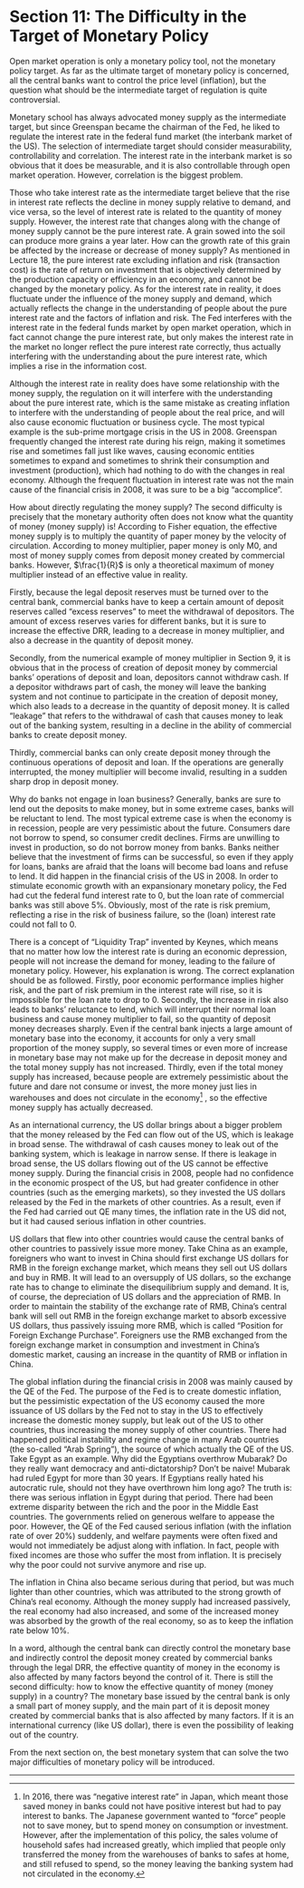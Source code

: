 # Section 11: The Difficulty in the Target of Monetary Policy

Open market operation is only a monetary policy tool, not the monetary policy target. As far as the ultimate target of monetary policy is concerned, all the central banks want to control the price level (inflation), but the question what should be the intermediate target of regulation is quite controversial.

Monetary school has always advocated money supply as the intermediate target, but since Greenspan became the chairman of the Fed, he liked to regulate the interest rate in the federal fund market (the interbank market of the US). The selection of intermediate target should consider measurability, controllability and correlation. The interest rate in the interbank market is so obvious that it does be measurable, and it is also controllable through open market operation. However, correlation is the biggest problem.

Those who take interest rate as the intermediate target believe that the rise in interest rate reflects the decline in money supply relative to demand, and vice versa, so the level of interest rate is related to the quantity of money supply. However, the interest rate that changes along with the change of money supply cannot be the pure interest rate. A grain sowed into the soil can produce more grains a year later. How can the growth rate of this grain be affected by the increase or decrease of money supply? As mentioned in Lecture 18, the pure interest rate excluding inflation and risk (transaction cost) is the rate of return on investment that is objectively determined by the production capacity or efficiency in an economy, and cannot be changed by the monetary policy. As for the interest rate in reality, it does fluctuate under the influence of the money supply and demand, which actually reflects the change in the understanding of people about the pure interest rate and the factors of inflation and risk. The Fed interferes with the interest rate in the federal funds market by open market operation, which in fact cannot change the pure interest rate, but only makes the interest rate in the market no longer reflect the pure interest rate correctly, thus actually interfering with the understanding about the pure interest rate, which implies a rise in the information cost.

Although the interest rate in reality does have some relationship with the money supply, the regulation on it will interfere with the understanding about the pure interest rate, which is the same mistake as creating inflation to interfere with the understanding of people about the real price, and will also cause economic fluctuation or business cycle. The most typical example is the sub-prime mortgage crisis in the US in 2008. Greenspan frequently changed the interest rate during his reign, making it sometimes rise and sometimes fall just like waves, causing economic entities sometimes to expand and sometimes to shrink their consumption and investment (production), which had nothing to do with the changes in real economy. Although the frequent fluctuation in interest rate was not the main cause of the financial crisis in 2008, it was sure to be a big “accomplice”.

How about directly regulating the money supply? The second difficulty is precisely that the monetary authority often does not know what the quantity of money (money supply) is! According to Fisher equation, the effective money supply is to multiply the quantity of paper money by the velocity of circulation. According to money multiplier, paper money is only M0, and most of money supply comes from deposit money created by commercial banks. However, $\frac{1}{R}$ is only a theoretical maximum of money multiplier instead of an effective value in reality.

Firstly, because the legal deposit reserves must be turned over to the central bank, commercial banks have to keep a certain amount of deposit reserves called “excess reserves” to meet the withdrawal of depositors. The amount of excess reserves varies for different banks, but it is sure to increase the effective DRR, leading to a decrease in money multiplier, and also a decrease in the quantity of deposit money.

Secondly, from the numerical example of money multiplier in Section 9, it is obvious that in the process of creation of deposit money by commercial banks’ operations of deposit and loan, depositors cannot withdraw cash. If a depositor withdraws part of cash, the money will leave the banking system and not continue to participate in the creation of deposit money, which also leads to a decrease in the quantity of deposit money. It is called “leakage” that refers to the withdrawal of cash that causes money to leak out of the banking system, resulting in a decline in the ability of commercial banks to create deposit money.

Thirdly, commercial banks can only create deposit money through the continuous operations of deposit and loan. If the operations are generally interrupted, the money multiplier will become invalid, resulting in a sudden sharp drop in deposit money.

Why do banks not engage in loan business? Generally, banks are sure to lend out the deposits to make money, but in some extreme cases, banks will be reluctant to lend. The most typical extreme case is when the economy is in recession, people are very pessimistic about the future. Consumers dare not borrow to spend, so consumer credit declines. Firms are unwilling to invest in production, so do not borrow money from banks. Banks neither believe that the investment of firms can be successful, so even if they apply for loans, banks are afraid that the loans will become bad loans and refuse to lend. It did happen in the financial crisis of the US in 2008. In order to stimulate economic growth with an expansionary monetary policy, the Fed had cut the federal fund interest rate to 0, but the loan rate of commercial banks was still above 5%. Obviously, most of the rate is risk premium, reflecting a rise in the risk of business failure, so the (loan) interest rate could not fall to 0.

There is a concept of “Liquidity Trap” invented by Keynes, which means that no matter how low the interest rate is during an economic depression, people will not increase the demand for money, leading to the failure of monetary policy. However, his explanation is wrong. The correct explanation should be as followed. Firstly, poor economic performance implies higher risk, and the part of risk premium in the interest rate will rise, so it is impossible for the loan rate to drop to 0. Secondly, the increase in risk also leads to banks’ reluctance to lend, which will interrupt their normal loan business and cause money multiplier to fail, so the quantity of deposit money decreases sharply. Even if the central bank injects a large amount of monetary base into the economy, it accounts for only a very small proportion of the money supply, so several times or even more of increase in monetary base may not make up for the decrease in deposit money and the total money supply has not increased. Thirdly, even if the total money supply has increased, because people are extremely pessimistic about the future and dare not consume or invest, the more money just lies in warehouses and does not circulate in the economy[^1] , so the effective money supply has actually decreased.

As an international currency, the US dollar brings about a bigger problem that the money released by the Fed can flow out of the US, which is leakage in broad sense. The withdrawal of cash causes money to leak out of the banking system, which is leakage in narrow sense. If there is leakage in broad sense, the US dollars flowing out of the US cannot be effective money supply. During the financial crisis in 2008, people had no confidence in the economic prospect of the US, but had greater confidence in other countries (such as the emerging markets), so they invested the US dollars released by the Fed in the markets of other countries. As a result, even if the Fed had carried out QE many times, the inflation rate in the US did not, but it had caused serious inflation in other countries.

US dollars that flew into other countries would cause the central banks of other countries to passively issue more money. Take China as an example, foreigners who want to invest in China should first exchange US dollars for RMB in the foreign exchange market, which means they sell out US dollars and buy in RMB. It will lead to an oversupply of US dollars, so the exchange rate has to change to eliminate the disequilibrium supply and demand. It is, of course, the depreciation of US dollars and the appreciation of RMB. In order to maintain the stability of the exchange rate of RMB, China’s central bank will sell out RMB in the foreign exchange market to absorb excessive US dollars, thus passively issuing more RMB, which is called “Position for Foreign Exchange Purchase”. Foreigners use the RMB exchanged from the foreign exchange market in consumption and investment in China’s domestic market, causing an increase in the quantity of RMB or inflation in China.

The global inflation during the financial crisis in 2008 was mainly caused by the QE of the Fed. The purpose of the Fed is to create domestic inflation, but the pessimistic expectation of the US economy caused the more issuance of US dollars by the Fed not to stay in the US to effectively increase the domestic money supply, but leak out of the US to other countries, thus increasing the money supply of other countries. There had happened political instability and regime change in many Arab countries (the so-called “Arab Spring”), the source of which actually the QE of the US. Take Egypt as an example. Why did the Egyptians overthrow Mubarak? Do they really want democracy and anti-dictatorship? Don’t be naive! Mubarak had ruled Egypt for more than 30 years. If Egyptians really hated his autocratic rule, should not they have overthrown him long ago? The truth is: there was serious inflation in Egypt during that period. There had been extreme disparity between the rich and the poor in the Middle East countries. The governments relied on generous welfare to appease the poor. However, the QE of the Fed caused serious inflation (with the inflation rate of over 20%) suddenly, and welfare payments were often fixed and would not immediately be adjust along with inflation. In fact, people with fixed incomes are those who suffer the most from inflation. It is precisely why the poor could not survive anymore and rise up.

The inflation in China also became serious during that period, but was much lighter than other countries, which was attributed to the strong growth of China’s real economy. Although the money supply had increased passively, the real economy had also increased, and some of the increased money was absorbed by the growth of the real economy, so as to keep the inflation rate below 10%.

In a word, although the central bank can directly control the monetary base and indirectly control the deposit money created by commercial banks through the legal DRR, the effective quantity of money in the economy is also affected by many factors beyond the control of it. There is still the second difficulty: how to know the effective quantity of money (money supply) in a country? The monetary base issued by the central bank is only a small part of money supply, and the main part of it is deposit money created by commercial banks that is also affected by many factors. If it is an international currency (like US dollar), there is even the possibility of leaking out of the country.

From the next section on, the best monetary system that can solve the two major difficulties of monetary policy will be introduced.


- - - -

[^1]: In 2016, there was “negative interest rate” in Japan, which meant those saved money in banks could not have positive interest but had to pay interest to banks. The Japanese government wanted to “force” people not to save money, but to spend money on consumption or investment. However, after the implementation of this policy, the sales volume of household safes had increased greatly, which implied that people only transferred the money from the warehouses of banks to safes at home, and still refused to spend, so the money leaving the banking system had not circulated in the economy.